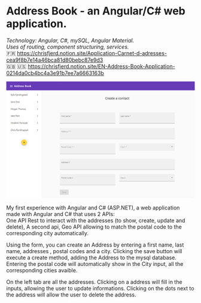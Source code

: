 <h1>Address Book - an Angular/C# web application.</h1>

<i>Technology: Angular, C#, mySQL, Angular Material.</i> <br/>
<i>Uses of routing, component structuring, services.</i> <br/>
🇫🇷 https://chrisfjerd.notion.site/Application-Carnet-d-adresses-cea9f8b7e14a46bca81d80bebc87e9d3 <br/>
🇬🇧 🇺🇸 https://chrisfjerd.notion.site/EN-Address-Book-Application-0214da0cb4bc4a3e91b7ee7a6663163b

![alt text](https://github.com/Fjerdingstad/portfolio/blob/main/Angular%20%2B%20C%23/address%20book/addressbook_create.png?raw=true)

My first experience with Angular and C# (ASP.NET), a web application made with Angular and C# that uses 2 APIs: <br/>
One API Rest to interact with the addresses (to show, create, update and delete),
A second api, Geo API allowing to match the postal code to the corresponding city automatically.

Using the form, you can create an Address by entering a first name, last name, addresses , postal codes and a city.
Clicking the save button will execute a create method, adding the Address to the mysql database.
Entering the postal code will automatically show in the City input, all the corresponding cities avaible.

On the left tab are all the addresses. Clicking on a address will fill in the inputs, allowing the user to update informations. Clicking on the dots next to the address will allow the user to delete the address.



